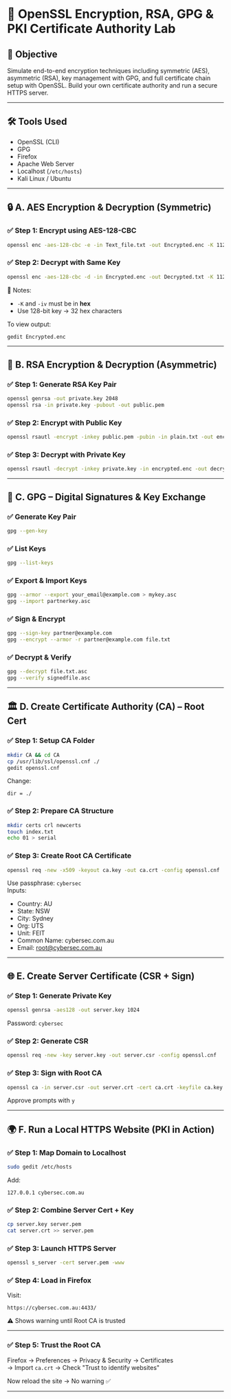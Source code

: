 # 🔐 OpenSSL Encryption, RSA, GPG & PKI Certificate Authority Lab

## 🎯 Objective  
Simulate end-to-end encryption techniques including symmetric (AES), asymmetric (RSA), key management with GPG, and full certificate chain setup with OpenSSL. Build your own certificate authority and run a secure HTTPS server.

---

## 🛠️ Tools Used  
- OpenSSL (CLI)  
- GPG  
- Firefox  
- Apache Web Server  
- Localhost (`/etc/hosts`)  
- Kali Linux / Ubuntu

---

## 🔒 A. AES Encryption & Decryption (Symmetric)

### ✅ Step 1: Encrypt using AES-128-CBC
```bash
openssl enc -aes-128-cbc -e -in Text_file.txt -out Encrypted.enc -K 11223344556677889900 -iv 0000
```

### ✅ Step 2: Decrypt with Same Key
```bash
openssl enc -aes-128-cbc -d -in Encrypted.enc -out Decrypted.txt -K 11223344556677889900 -iv 0000
```

🧠 Notes:  
- `-K` and `-iv` must be in **hex**  
- Use 128-bit key → 32 hex characters

To view output:
```bash
gedit Encrypted.enc
```

---

## 🔑 B. RSA Encryption & Decryption (Asymmetric)

### ✅ Step 1: Generate RSA Key Pair
```bash
openssl genrsa -out private.key 2048
openssl rsa -in private.key -pubout -out public.pem
```

### ✅ Step 2: Encrypt with Public Key
```bash
openssl rsautl -encrypt -inkey public.pem -pubin -in plain.txt -out encrypted.enc
```

### ✅ Step 3: Decrypt with Private Key
```bash
openssl rsautl -decrypt -inkey private.key -in encrypted.enc -out decrypted.txt
```

---

## 🧙 C. GPG – Digital Signatures & Key Exchange

### ✅ Generate Key Pair
```bash
gpg --gen-key
```

### ✅ List Keys
```bash
gpg --list-keys
```

### ✅ Export & Import Keys
```bash
gpg --armor --export your_email@example.com > mykey.asc
gpg --import partnerkey.asc
```

### ✅ Sign & Encrypt
```bash
gpg --sign-key partner@example.com
gpg --encrypt --armor -r partner@example.com file.txt
```

### ✅ Decrypt & Verify
```bash
gpg --decrypt file.txt.asc
gpg --verify signedfile.asc
```

---

## 🏛️ D. Create Certificate Authority (CA) – Root Cert

### ✅ Step 1: Setup CA Folder
```bash
mkdir CA && cd CA
cp /usr/lib/ssl/openssl.cnf ./
gedit openssl.cnf
```
Change:
```
dir = ./
```

### ✅ Step 2: Prepare CA Structure
```bash
mkdir certs crl newcerts
touch index.txt
echo 01 > serial
```

### ✅ Step 3: Create Root CA Certificate
```bash
openssl req -new -x509 -keyout ca.key -out ca.crt -config openssl.cnf
```
Use passphrase: `cybersec`  
Inputs:  
- Country: AU  
- State: NSW  
- City: Sydney  
- Org: UTS  
- Unit: FEIT  
- Common Name: cybersec.com.au  
- Email: root@cybersec.com.au

---

## 🌐 E. Create Server Certificate (CSR + Sign)

### ✅ Step 1: Generate Private Key
```bash
openssl genrsa -aes128 -out server.key 1024
```
Password: `cybersec`

### ✅ Step 2: Generate CSR
```bash
openssl req -new -key server.key -out server.csr -config openssl.cnf
```

### ✅ Step 3: Sign with Root CA
```bash
openssl ca -in server.csr -out server.crt -cert ca.crt -keyfile ca.key -config openssl.cnf
```

Approve prompts with `y`

---

## 🌍 F. Run a Local HTTPS Website (PKI in Action)

### ✅ Step 1: Map Domain to Localhost
```bash
sudo gedit /etc/hosts
```
Add:
```
127.0.0.1 cybersec.com.au
```

### ✅ Step 2: Combine Server Cert + Key
```bash
cp server.key server.pem
cat server.crt >> server.pem
```

### ✅ Step 3: Launch HTTPS Server
```bash
openssl s_server -cert server.pem -www
```

### ✅ Step 4: Load in Firefox
Visit:
```
https://cybersec.com.au:4433/
```
⚠️ Shows warning until Root CA is trusted

---

### ✅ Step 5: Trust the Root CA
Firefox → Preferences → Privacy & Security → Certificates  
→ Import `ca.crt` → Check "Trust to identify websites"

Now reload the site → No warning ✅

---

